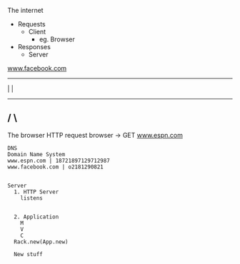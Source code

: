 The internet
  - Requests
    - Client
      - eg. Browser
  - Responses
    - Server

  www.facebook.com
  ______
  |     |
  ________
  /       \
  ---------


The browser
  HTTP request
    browser -> GET www.espn.com

    DNS
    Domain Name System
    www.espn.com | 18721897129712987
    www.facebook.com | o2181290821


    Server
      1. HTTP Server
        listens


      2. Application
        M
        V
        C
      Rack.new(App.new)
      
      New stuff
